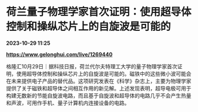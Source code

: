 # 荷兰量子物理学家首次证明：使用超导体控制和操纵芯片上的自旋波是可能的

**2023-10-29 11:25**

**https://www.gelonghui.com/live/1269440**

格隆汇10月29日｜据科技日报，荷兰代尔夫特理工大学的量子物理学家首次证明，使用超导体控制和操纵芯片上的自旋波是可能的。磁铁中的这些微小波可能会在未来提供电子产品的替代品。这项研究发表在《科学》杂志上，主要为物理学家提供了关于磁铁和超导体之间相互作用的新见解。上述发现表明，超导电极可用于构建无数新的节能自旋波电路，而且基于自旋波和超导体的电路几乎不会产生热量和声波，可用作手机、量子计算机内连接设备的电路。